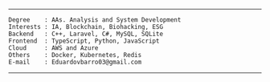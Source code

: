 -----------------------------------------------------------------
    Degree    : AAs. Analysis and System Development
    Interests : IA, Blockchain, Biohacking, ESG 
    Backend   : C++, Laravel, C#, MySQL, SQLite
    Frontend  : TypeScript, Python, JavaScript
    Cloud     : AWS and Azure
    Others    : Docker, Kubernetes, Redis
    E-mail    : Eduardovbarro03@gmail.com
-----------------------------------------------------------------
